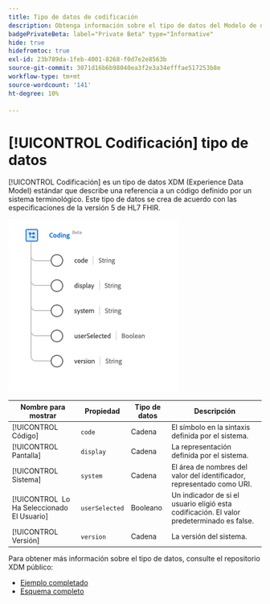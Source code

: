 ```yaml
---
title: Tipo de datos de codificación
description: Obtenga información sobre el tipo de datos del Modelo de datos de experiencia de codificación (XDM).
badgePrivateBeta: label="Private Beta" type="Informative"
hide: true
hidefromtoc: true
exl-id: 23b789da-1feb-4001-8268-f0d7e2e8563b
source-git-commit: 3071d16b6b98040ea3f2e3a34efffae517253b8e
workflow-type: tm+mt
source-wordcount: '141'
ht-degree: 10%

---
```


# [!UICONTROL Codificación] tipo de datos

[!UICONTROL Codificación] es un tipo de datos XDM (Experience Data Model) estándar que describe una referencia a un código definido por un sistema terminológico. Este tipo de datos se crea de acuerdo con las especificaciones de la versión 5 de HL7 FHIR.

![Estructura de tipo de datos de codificación](../../../images/healthcare/data-types/coding.png)

| Nombre para mostrar | Propiedad | Tipo de datos | Descripción |
| --- | --- | --- | --- |
| [!UICONTROL Código] | `code` | Cadena | El símbolo en la sintaxis definida por el sistema. |
| [!UICONTROL Pantalla] | `display` | Cadena | La representación definida por el sistema. |
| [!UICONTROL Sistema] | `system` | Cadena | El área de nombres del valor del identificador, representado como URI. |
| [!UICONTROL &#x200B; Lo Ha Seleccionado El Usuario] | `userSelected` | Booleano | Un indicador de si el usuario eligió esta codificación. El valor predeterminado es false. |
| [!UICONTROL Versión] | `version` | Cadena | La versión del sistema. |

Para obtener más información sobre el tipo de datos, consulte el repositorio XDM público:

* [Ejemplo completado](https://github.com/adobe/xdm/blob/master/extensions/industry/healthcare/fhir/datatypes/coding.example.1.json)
* [Esquema completo](https://github.com/adobe/xdm/blob/master/extensions/industry/healthcare/fhir/datatypes/coding.schema.json)
